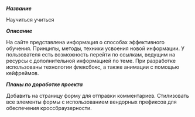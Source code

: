 ***Название***

Научиться учиться

***Описание***

На сайте представлена информация о способах эффективного обучения. Принципы, методы, техники усвоения новой информации. У пользователя есть возможность перейти по ссылкам, ведущим на ресурсы с дополнительной информацией по теме.
При разработке использованы технологии флексбокс, а также анимации с помощью кейфреймов.

***Планы по доработке проекта***

Добавить на страницу форму для отправки комментариев. Стилизовать все элементы формы с использованием вендорных префиксов для обеспечения кроссбраузерности.
